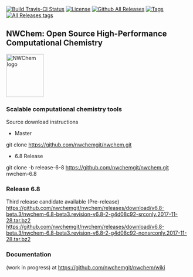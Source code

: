  



[![Build Travis-CI Status](https://travis-ci.org/nwchemgit/nwchem.svg?branch=travisci_test)](https://travis-ci.org/nwchemgit/nwchem)
[![License](https://img.shields.io/badge/license-ECL2-blue.svg)](https://raw.githubusercontent.com/nwchemgit/nwchem/master/LICENSE.md)
[![Github All Releases](https://img.shields.io/github/downloads/nwchemgit/nwchem/total.svg)](https://img.shields.io/github/downloads/nwchemgit/nwchem/total.svg)
[![Tags](https://img.shields.io/github/tag/nwchemgit/nwchem.svg)](https://img.shields.io/github/tag/nwchemgit/nwchem.svg)
[![All Releases tags](https://img.shields.io/github/release/nwchemgit/nwchem/all.svg)](https://img.shields.io/github/release/nwchemgit/nwchem/all.svg)  
 
## NWChem: Open Source High-Performance Computational Chemistry
<img alt="NWChem logo" src="https://raw.githubusercontent.com/nwchemgit/nwchem/master/contrib/git.nwchem/MS3_logo_cropped.png" align=middle width="102pt" height="117pt"/>  

### Scalable computational chemistry tools


Source download instructions

* Master

git clone https://github.com/nwchemgit/nwchem.git

* 6.8 Release

git clone  -b release-6-8 https://github.com/nwchemgit/nwchem.git nwchem-6.8

### Release 6.8

Third release candidate available (Pre-release)  
https://github.com/nwchemgit/nwchem/releases/download/v6.8-beta.3/nwchem-6.8-beta3.revision-v6.8-2-g4d08c92-srconly.2017-11-28.tar.bz2  
https://github.com/nwchemgit/nwchem/releases/download/v6.8-beta.3/nwchem-6.8-beta3.revision-v6.8-2-g4d08c92-nonsrconly.2017-11-28.tar.bz2

### Documentation
 (work in progress) at https://github.com/nwchemgit/nwchem/wiki
